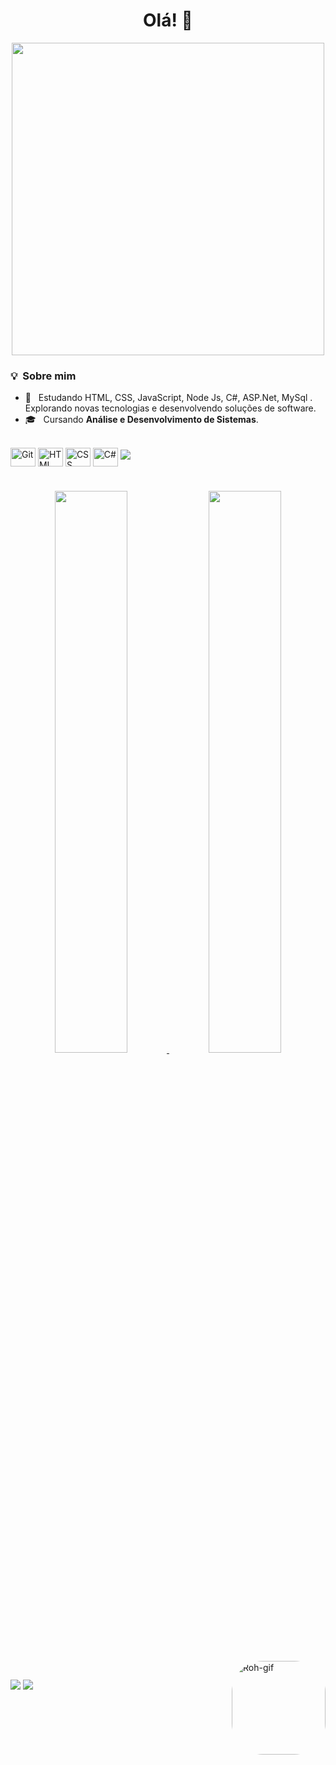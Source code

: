 <div align="center">
  <h1> Olá! 👋 </h1>
 </div>
 
<div align="center">
<img src="https://blog.mentores.com.br/wp-content/uploads/2020/02/giphy_tech.gif" width="500px" />
</div>

<h3> 💡 &nbsp;Sobre mim </h3>

- :pushpin: &nbsp; Estudando HTML, CSS, JavaScript, Node Js, C#, ASP.Net, MySql . Explorando novas tecnologias e desenvolvendo soluções de software.
- 🎓 &nbsp; Cursando **Análise e Desenvolvimento de Sistemas**.

<div style="display: inline_block"><br>
  <img align="center" alt="Git" height="30" width="40" src="https://cdn.jsdelivr.net/gh/devicons/devicon/icons/git/git-original.svg" />
  <img align="center" alt="HTML" height="30" width="40" src="https://cdn.jsdelivr.net/gh/devicons/devicon/icons/html5/html5-original.svg" />
  <img align="center" alt="CSS" height="30" width="40" src="https://cdn.jsdelivr.net/gh/devicons/devicon/icons/css3/css3-original.svg" />                                                   
  <img align="center" alt="C#" height="30" width="40"src="https://cdn.jsdelivr.net/gh/devicons/devicon/icons/csharp/csharp-original.svg" />
  <img src="https://cdn.jsdelivr.net/gh/devicons/devicon/icons/html5/html5-original-wordmark.svg" />
  

 #



  
  
<div align="center">
  <a href="https://github.com/robertagdf">
  <img height="48%" src="https://github-readme-stats.vercel.app/api?username=robertagdf&show_icons=true&theme=cobalt&include_all_commits=true&count_private=true"/>
  <img width="48%" src="https://github-readme-stats.vercel.app/api/top-langs/?username=robertagdf&layout=compact&langs_count=7&theme=cobalt"/>
</div>
  
 
  <img align="right" alt="Roh-gif" height="150" style="border-radius:50px;" src="https://i.pinimg.com/originals/7e/9b/8e/7e9b8e16c71f18f7df2031fe3b71429a.gif">
</div>
  
##
  
  <div> 
  <a href = "mailto:roberta.freitas90281@gmail.com"><img src="https://img.shields.io/badge/-Gmail-%23333?style=for-the-badge&logo=gmail&logoColor=white" target="_blank"></a>
  <a href="https://www.linkedin.com/mwlite/in/robertagdf" target="_blank"><img src="https://img.shields.io/badge/-LinkedIn-%230077B5?style=for-the-badge&logo=linkedin&logoColor=white" target="_blank"></a> 
 
 
    
   
</div>
    
  
